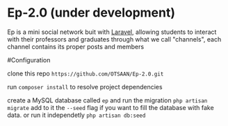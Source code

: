 Ep-2.0 (under development)
=====
Ep is a mini social network buit with [Laravel](http://laravel.com), allowing students to interact with their professors and graduates through what we call "channels", each channel contains its proper posts and members

#Configuration

clone this repo
	`https://github.com/OTSAAN/Ep-2.0.git`

run `composer install` to resolve project dependencies

create a MySQL database called `ep` and run the migration `php artisan migrate` add to it the `--seed` flag if you want to fill the database with fake data.
or run it independetly `php artisan db:seed`